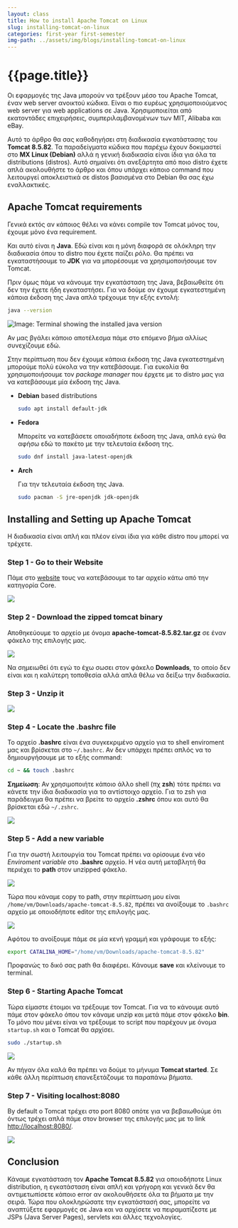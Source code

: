 ```yaml
---
layout: class
title: How to install Apache Tomcat on Linux
slug: installing-tomcat-on-linux
categories: first-year first-semester
img-path: ../assets/img/blogs/installing-tomcat-on-linux
---
```


# {{page.title}}

Οι εφαρμογές της Java μπορούν να τρέξουν μέσο του Apache Tomcat, έναν web server ανοικτού κώδικα. Είναι ο πιο ευρέως χρησιμοποιούμενος web server για web applications σε Java. Χρησιμοποιείται από εκατοντάδες επιχειρήσεις, συμπεριλαμβανομένων των MIT, Alibaba και eBay.

Αυτό το άρθρο θα σας καθοδηγήσει στη διαδικασία εγκατάστασης του **Tomcat 8.5.82**. Τα παραδείγματα κώδικα που παρέχω έχουν δοκιμαστεί στο **MX Linux (Debian)** αλλά η γενική διαδικασία είναι ίδια για όλα τα distributions (distros). Αυτό σημαίνει ότι ανεξάρτητα από ποιο distro έχετε απλά ακολουθήστε το άρθρο και όπου υπάρχει κάποιο command που λειτουργεί αποκλειστικά σε distos βασισμένα στο Debian θα σας έχω εναλλακτικές.

## Apache Tomcat requirements

Γενικά εκτός αν κάποιος θέλει να κάνει compile τον Tomcat μόνος του, έχουμε μόνο ένα requirement.

Και αυτό είναι η **Java**. Εδώ είναι και η μόνη διαφορά σε ολόκληρη την διαδικασία όπου το distro που έχετε παίζει ρόλο. Θα πρέπει να εγκαταστήσουμε το **JDK** για να μπορέσουμε να χρησιμοποιήσουμε τον Tomcat.

Πριν όμως πάμε να κάνουμε την εγκατάσταση της Java, βεβαιωθείτε ότι δεν την έχετε ήδη εγκαταστήσει. Για να δούμε αν έχουμε εγκατεστημένη κάποια έκδοση της Java απλά τρέχουμε την εξής εντολή:

```sh
java --version
```

![Image: Terminal showing the installed java version]({{page.img-path}}/java-version.png)

Αν μας βγάλει κάποιο αποτέλεσμα πάμε στο επόμενο βήμα αλλίως συνεχίζουμε εδώ.

Στην περίπτωση που δεν έχουμε κάποια έκδοση της Java εγκατεστημένη μπορούμε πολύ εύκολα να την κατεβάσουμε. Για ευκολία θα χρησιμοποιήσουμε τον _package manager_ που έρχετε με το distro μας για να κατεβάσουμε μία έκδοση της Java.

* **Debian** based distributions

  ```bash
  sudo apt install default-jdk
  ```

* **Fedora**

  Μπορείτε να κατεβάσετε οποιαδήποτε έκδοση της Java, απλά εγώ θα αφήσω εδώ το πακέτο με την τελευταία έκδοση της.
  ```bash
  sudo dnf install java-latest-openjdk 
  ```

* **Arch**
  
  Για την τελευταία έκδοση της Java.
  ```bash
  sudo pacman -S jre-openjdk jdk-openjdk
  ```

## Installing and Setting up Apache Tomcat

Η διαδικασία είναι απλή και πλέον είναι ίδια για κάθε distro που μπορεί να τρέχετε.

### Step 1 - Go to their Website

Πάμε στο [website](https://tomcat.apache.org/download-80.cgi&#8.5.82) τους να κατεβάσουμε το tar αρχείο κάτω από την κατηγορία Core.

  ![]({{page.img}}/tomcat-site.png)

### Step 2 - Download the zipped tomcat binary

Αποθηκεύουμε το αρχείο με όνομα **apache-tomcat-8.5.82.tar.gz** σε έναν φάκελο της επιλογής μας.

  ![]({{page.img-path}}/downloaded-tomcat.png)

  Να σημειωθεί ότι εγώ το έχω σωσει στον φάκελο **Downloads**, το οποίο δεν είναι και η καλύτερη τοποθεσία αλλά απλά θέλω να δείξω την διαδικασία.

### Step 3 - Unzip it

![]({{page.img-path}}/unzip.png)

### Step 4 - Locate the .bashrc file

Το αρχείο **.bashrc** είναι ένα συγκεκριμένο αρχείο για το shell enviroment μας και βρίσκεται στο `~/.bashrc`. Αν δεν υπάρχει πρέπει απλός να το δημιουργήσουμε με το εξής command:

  ```bash
  cd ~ && touch .bashrc
  ```

**Σημείωση**: Αν χρησιμοποιήτε κάποιο άλλο shell (πχ **zsh**) τότε πρέπει να κάνετε την ίδια διαδικασία για το αντίστοιχο αρχείο. Για το zsh για παράδειγμα θα πρέπει να βρείτε το αρχείο **.zshrc** όπου και αυτό θα βρίσκεται εδώ `~/.zshrc`.

![]({{page.img-path}}/locate-bashrc.png)

### Step 5 - Add a new variable

Για την σωστή λειτουργία του Tomcat πρέπει να ορίσουμε ένα νέο _Enviroment variable_ στο **.bashrc** αρχείο. Η νέα αυτή μεταβλητή θα περιέχει το **path** στον unzipped φάκελο.

![]({{page.img-path}}/copy-path.png)

Τώρα που κάναμε copy το path, στην περίπτωση μου είναι `/home/vm/Downloads/apache-tomcat-8.5.82`, πρέπει να ανοίξουμε το `.bashrc` αρχείο με οποιοδήποτε editor της επιλογής μας.

![]({{page.img-path}}/new-variable.png)

Αφότου το ανοίξουμε πάμε σε μία κενή γραμμή και γράφουμε το εξής:

```bash
export CATALINA_HOME="/home/vm/Downloads/apache-tomcat-8.5.82"
```

Προφανώς το δικό σας path θα διαφέρει. Κάνουμε **save** και κλείνουμε το terminal.

### Step 6 - Starting Apache Tomcat

Τώρα είμαστε έτοιμοι να τρέξουμε τον Tomcat. Για να το κάνουμε αυτό πάμε στον φάκελο όπου τον κάναμε unzip και μετά πάμε στον φάκελο **bin**. Το μόνο που μένει είναι να τρέξουμε το script που παρέχουν με όνομα `startup.sh` και ο Tomcat θα αρχίσει.

```bash
sudo ./startup.sh
```

![]({{page.img-path}}/startup.png)

Αν πήγαν όλα καλά θα πρέπει να δούμε το μήνυμα **Tomcat started**. Σε κάθε άλλη περίπτωση επανεξετάζουμε τα παραπάνω βήματα.

### Step 7 - Visiting localhost:8080

By default ο Tomcat τρέχει στο port 8080 οπότε για να βεβαιωθούμε ότι όντως τρέχει απλά πάμε στον browser της επιλογής μας με το link [http://localhost:8080/](http://localhost:8080/).

![]({{page.img-path}}/localhost.png)


## Conclusion

Κάναμε εγκατάσταση τον **Apache Tomcat 8.5.82** για οποιοδήποτε Linux distribution, η εγκατάσταση είναι απλή και γρήγορη και γενικά δεν θα αντιμετωπίσετε κάποιο error αν ακολουθήσετε όλα τα βήματα με την σειρά. Τώρα που ολοκληρώσατε την εγκατάστασή σας, μπορείτε να αναπτύξετε εφαρμογές σε Java και να αρχίσετε να πειραματίζεστε με JSPs (Java Server Pages), servlets και άλλες τεχνολογίες.